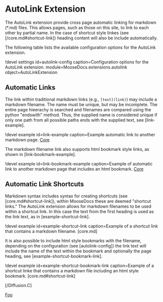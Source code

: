 # AutoLink Extension

The AutoLink extension provide cross page automatic linking for markdown (*.md) files. This allows
pages, such as those on this site, to link to each other by partial name. In the case of shortcut
style linkes (see [/core.md#shortcut-link]) heading content will also be include automatically.

The following table lists the available configuration options for the AutoLink extension.

!devel settings id=autolink-config caption=Configuration options for the AutoLink extension.
                module=MooseDocs.extensions.autolink object=AutoLinkExtension

## Automatic Links

The link within traditional markdown links (e.g., `[text](link)`) may include a markdown filename.
The name must be unique, but may be incomplete. The entire page hieerachy is searched and filenames
are compared using the python "endswith" method. Thus, the supplied name is considered unique if only
one path from all possible paths ends with the supplied text, see [link-example].

!devel example id=link-example caption=Example automatic link to another markdown page.
[Core](core.md)

The markdown filename link also supports html bookmark style links, as shown in [link-bookmark-example].

!devel example id=link-bookmark-example
               caption=Example of automatic link to another markdown page that includes an html
                       bookmark.
[Core](core.md#shortcut-link)

## Automatic Link Shortcuts

Markdown syntax includes syntax for creating shortcuts (see [core.md#shortcut-link]), within MooseDocs
these are deemed "shortcut links." The AutoLink extension allows for markdown filenames to be used
within a shortcut link. In this case the text from the first heading is used as the link text, as
in [example-shortcut-link].

!devel example id=example-shortcut-link
               caption=Example of a shortcut link that contains a markdown filename.
[core.md]

It is also possible to include html style bookmarks with the filename, depending on the configuration
(see [autolink-config]) the link text will include the name of the text within the bookmark and
optionally the page heading, see [example-shortcut-bookmark-link].

!devel example id=example-shortcut-bookmark-link
               caption=Example of a shortcut linke that contains a markdown file including an html
                       style bookmark.
[core.md#shortcut-link]


[/Diffusion.C]

[Foo](/Diffusion.C)
